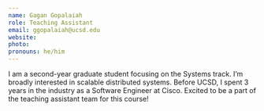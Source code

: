 ```yaml
---
name: Gagan Gopalaiah
role: Teaching Assistant
email: ggopalaiah@ucsd.edu
website: 
photo: 
pronouns: he/him
---
```


 I am a second-year graduate student focusing on the Systems track. I’m broadly interested in scalable distributed systems. Before UCSD, I spent 3 years in the industry as a Software Engineer at Cisco. Excited to be a part of the teaching assistant team for this course!